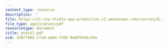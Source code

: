 ```yaml
---
content_type: resource
description: ''
file: https://ol-ocw-studio-app-production.s3.amazonaws.com/courses/6-780-semiconductor-manufacturing-spring-2003/358f7905c7c0ab64f3959a0f97e0c39a_ps4sol.pdf
file_type: application/pdf
resourcetype: Document
title: ps4sol.pdf
uid: 358f7905-c7c0-ab64-f395-9a0f97e0c39a
---
```


